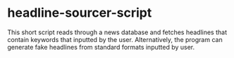 # headline-sourcer-script
This short script reads through a news database and fetches headlines that contain keywords that inputted by the user. Alternatively, the program can generate fake headlines from standard formats inputted by user.
